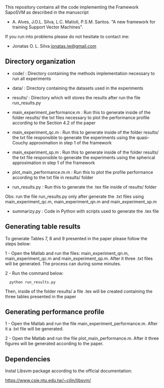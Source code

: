 This repository contains all the code implementing the Framework SapoSVM as described in the manuscript

 * A. Alves, J.O.L. Silva, L.C. Matioli, P.S.M. Santos. "A new framework for training
 Support Vector Machines".


If you run into problems please do not hesitate to  contact me:

* Jonatas O. L. Silva <jonatas.iw@gmail.com>

## Directory organization

* code/ : Directory containing the methods implementation necessary to run all experiments

* data/ : Directory containing the datasets used in the experiments

* results/ : Directory which will stores the results after run the file run_results.py

*  main_experiment_performance.m : Run this to generate inside of the folder results/ the txt files necessary to plot the performance profile according to the Section 4.2 of the paper

*  main_experiment_qc.m : Run this to generate inside of the folder results/ the txt file responsible to generate the experiments using the quasi-Couchy approximation in step 1 of the framework

*  main_experiment_sp.m : Run this to generate inside of the folder results/ the txt file responsible to generate the experiments using the spherical approximation in step 1 of the framework

*  plot_main_performance.m.m : Run this to plot the profile performance according to the txt file in results/ folder

* run_results.py : Run this to generate the .tex file inside of results/ folder 

Obs: run the  file run_results.py only after generate the .txt files using main_experiment_qc.m, main_experiment_qn.m and main_experiment_sp.m

* summarizy.py : Code in Python with scripts used to generate the .tex file


## Generating table results

To generate Tables 7, 8 and 9 presented in the paper please follow the steps below:

1 - Open the Matlab and run the files:
    main_experiment_qn.m, main_experiment_qc.m and main_experiment_sp.m. After it three .txt files will be generated. The process can during some minutes.

2 - Run the command below:

      python run_results.py

Then, inside of the folder results/ a file .tex will be created containing the three tables presented in the paper


## Generating performance profile


1 - Open the Matlab and run the file main_experiment_performance.m. After it a .txt file will be generated.

2 - Open the Matlab and run the file plot_main_performance.m. After it three figures will be generated according to the paper.


## Dependencies

Instal Libsvm package according to the official documentation:

https://www.csie.ntu.edu.tw/~cjlin/libsvm/
